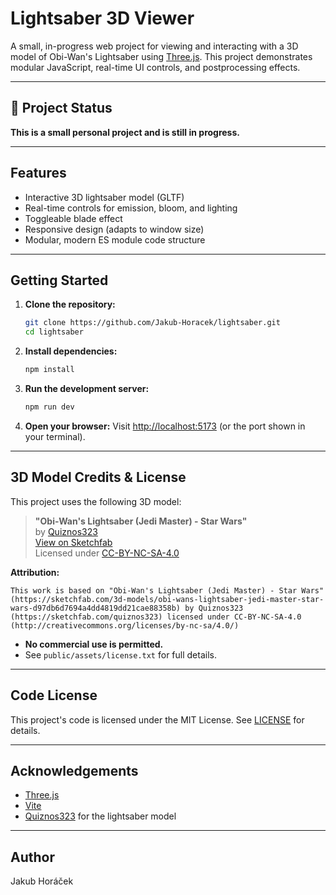 # Lightsaber 3D Viewer

A small, in-progress web project for viewing and interacting with a 3D model of Obi-Wan's Lightsaber using [Three.js](https://threejs.org/). This project demonstrates modular JavaScript, real-time UI controls, and postprocessing effects.

---

## 🚧 Project Status

**This is a small personal project and is still in progress.**

---

## Features

- Interactive 3D lightsaber model (GLTF)
- Real-time controls for emission, bloom, and lighting
- Toggleable blade effect
- Responsive design (adapts to window size)
- Modular, modern ES module code structure

---

## Getting Started

1. **Clone the repository:**
   ```sh
   git clone https://github.com/Jakub-Horacek/lightsaber.git
   cd lightsaber
   ```
2. **Install dependencies:**
   ```sh
   npm install
   ```
3. **Run the development server:**
   ```sh
   npm run dev
   ```
4. **Open your browser:**
   Visit [http://localhost:5173](http://localhost:5173) (or the port shown in your terminal).

---

## 3D Model Credits & License

This project uses the following 3D model:

> **"Obi-Wan's Lightsaber (Jedi Master) - Star Wars"**  
> by [Quiznos323](https://sketchfab.com/quiznos323)  
> [View on Sketchfab](https://sketchfab.com/3d-models/obi-wans-lightsaber-jedi-master-star-wars-d97db6d7694a4dd4819dd21cae88358b)  
> Licensed under [CC-BY-NC-SA-4.0](http://creativecommons.org/licenses/by-nc-sa/4.0/)

**Attribution:**

```
This work is based on "Obi-Wan's Lightsaber (Jedi Master) - Star Wars" (https://sketchfab.com/3d-models/obi-wans-lightsaber-jedi-master-star-wars-d97db6d7694a4dd4819dd21cae88358b) by Quiznos323 (https://sketchfab.com/quiznos323) licensed under CC-BY-NC-SA-4.0 (http://creativecommons.org/licenses/by-nc-sa/4.0/)
```

- **No commercial use is permitted.**
- See `public/assets/license.txt` for full details.

---

## Code License

This project's code is licensed under the MIT License. See [LICENSE](./LICENSE) for details.

---

## Acknowledgements

- [Three.js](https://threejs.org/)
- [Vite](https://vitejs.dev/)
- [Quiznos323](https://sketchfab.com/quiznos323) for the lightsaber model

---

## Author

Jakub Horáček
